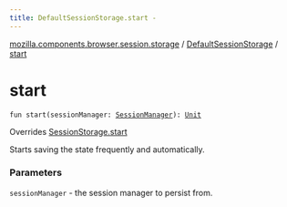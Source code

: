 ```yaml
---
title: DefaultSessionStorage.start - 
---
```


[mozilla.components.browser.session.storage](../index.html) / [DefaultSessionStorage](index.html) / [start](./start.html)

# start

`fun start(sessionManager: `[`SessionManager`](../../mozilla.components.browser.session/-session-manager/index.html)`): `[`Unit`](https://kotlinlang.org/api/latest/jvm/stdlib/kotlin/-unit/index.html)

Overrides [SessionStorage.start](../-session-storage/start.html)

Starts saving the state frequently and automatically.

### Parameters

`sessionManager` - the session manager to persist from.